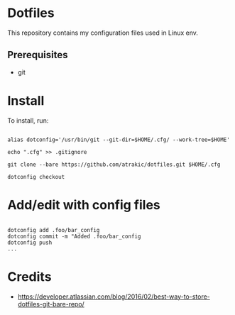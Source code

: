 # Dotfiles
This repository contains my configuration files used in Linux env.

## Prerequisites
- git

# Install

To install, run:

```console

alias dotconfig='/usr/bin/git --git-dir=$HOME/.cfg/ --work-tree=$HOME'

echo ".cfg" >> .gitignore

git clone --bare https://github.com/atrakic/dotfiles.git $HOME/.cfg

dotconfig checkout

```

# Add/edit with config files

```console

dotconfig add .foo/bar_config
dotconfig commit -m "Added .foo/bar_config
dotconfig push
...

```

# Credits
* https://developer.atlassian.com/blog/2016/02/best-way-to-store-dotfiles-git-bare-repo/
